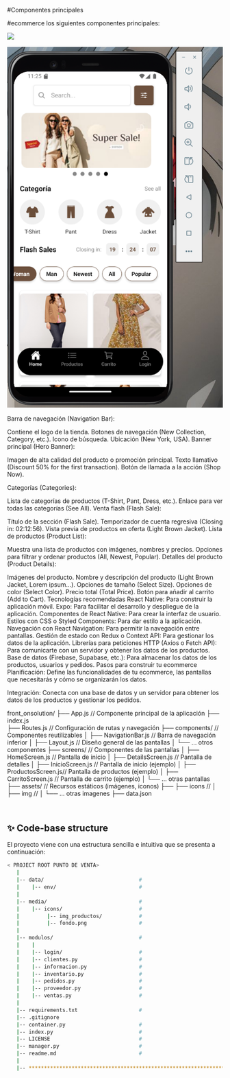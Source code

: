 #Componentes principales


#ecommerce los siguientes componentes principales:

![](assets/img/img0.png)

![](assets/img/img1.png)


Barra de navegación (Navigation Bar):

Contiene el logo de la tienda.
Botones de navegación (New Collection, Category, etc.).
Icono de búsqueda.
Ubicación (New York, USA).
Banner principal (Hero Banner):

Imagen de alta calidad del producto o promoción principal.
Texto llamativo (Discount 50% for the first transaction).
Botón de llamada a la acción (Shop Now).

Categorías (Categories):

Lista de categorías de productos (T-Shirt, Pant, Dress, etc.).
Enlace para ver todas las categorías (See All).
Venta flash (Flash Sale):

Título de la sección (Flash Sale).
Temporizador de cuenta regresiva (Closing in: 02:12:56).
Vista previa de productos en oferta (Light Brown Jacket).
Lista de productos (Product List):

Muestra una lista de productos con imágenes, nombres y precios.
Opciones para filtrar y ordenar productos (All, Newest, Popular).
Detalles del producto (Product Details):

Imágenes del producto.
Nombre y descripción del producto (Light Brown Jacket, Lorem ipsum...).
Opciones de tamaño (Select Size).
Opciones de color (Select Color).
Precio total (Total Price).
Botón para añadir al carrito (Add to Cart).
Tecnologías recomendadas
React Native: Para construir la aplicación móvil.
Expo: Para facilitar el desarrollo y despliegue de la aplicación.
Componentes de React Native: Para crear la interfaz de usuario.
Estilos con CSS o Styled Components: Para dar estilo a la aplicación.
Navegación con React Navigation: Para permitir la navegación entre pantallas.
Gestión de estado con Redux o Context API: Para gestionar los datos de la aplicación.
Librerías para peticiones HTTP (Axios o Fetch API): Para comunicarte con un servidor y obtener los datos de los productos.
Base de datos (Firebase, Supabase, etc.): Para almacenar los datos de los productos, usuarios y pedidos.
Pasos para construir tu ecommerce
Planificación: Define las funcionalidades de tu ecommerce, las pantallas que necesitarás y cómo se organizarán los datos.


Integración: Conecta con una base de datos y un servidor para obtener los datos de los productos y gestionar los pedidos.


front_onsolution/
├── App.js             // Componente principal de la aplicación
├── index.js  
├── Routes.js          // Configuración de rutas y navegación
├── components/        // Componentes reutilizables
│   ├── NavigationBar.js   // Barra de navegación inferior
│   ├── Layout.js        // Diseño general de las pantallas
│   └── ... otros componentes
├── screens/           // Componentes de las pantallas
│   ├── HomeScreen.js    // Pantalla de inicio
│   ├── DetailsScreen.js // Pantalla de detalles
│   ├── InicioScreen.js   // Pantalla de inicio (ejemplo)
│   ├── ProductosScreen.js// Pantalla de productos (ejemplo)
│   ├── CarritoScreen.js // Pantalla de carrito (ejemplo)
│   └── ... otras pantallas
├── assets/            // Recursos estáticos (imágenes, iconos)
├── ├── icons         // 
│   ├── img           // 
│   └── ... otras imagenes
├── data.json



<br />

## ✨ Code-base structure

El proyecto viene con una estructura sencilla e intuitiva que se presenta a continuación:
                                                                
```bash
< PROJECT ROOT PUNTO DE VENTA>
   |
   |-- data/                               # 
   |    |-- env/                           # 
   |
   |-- media/                              # 
   |    |-- icons/                         # 
   |         |-- img_productos/            # 
   |         |-- fondo.png                 #   
   |
   |-- modulos/                            #
   |    |
   |    |-- login/                         # 
   |    |-- clientes.py                    # 
   |    |-- informacion.py                 #  
   |    |-- inventario.py                  #   
   |    |-- pedidos.py                     # 
   |    |-- proveedor.py                   #
   |    |-- ventas.py                      #
   |
   |-- requirements.txt                    # 
   |-- .gitignore   
   |-- container.py                        # 
   |-- index.py                            # 
   |-- LICENSE                             # 
   |-- manager.py                          # 
   |-- readme.md                           # 
   |
   |-- ************************************************************************
```

<br />
              